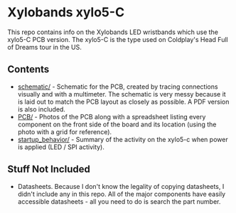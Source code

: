 # Xylobands xylo5-C

This repo contains info on the Xylobands LED wristbands which use the xylo5-C
PCB version.  The xylo5-C is the type used on Coldplay's Head Full of Dreams
tour in the US.

## Contents

* [schematic/](./schematic/) - Schematic for the PCB, created by tracing connections visually 
and with a multimeter.  The schematic is very messy because it is laid out to
match the PCB layout as closely as possible.  A PDF version is also included.
* [PCB/](./PCB) - Photos of the PCB along with a spreadsheet listing every component on
the front side of the board and its location (using the photo with a grid for
reference).
* [startup_behavior/](./startup_behavior/) - Summary of the activity on the xylo5-c
when power is applied (LED / SPI activity).

## Stuff Not Included

* Datasheets.  Because I don't know the legality of copying datasheets, I didn't
include any in this repo.  All of the major components have easily accessible
datasheets - all you need to do is search the part number.
